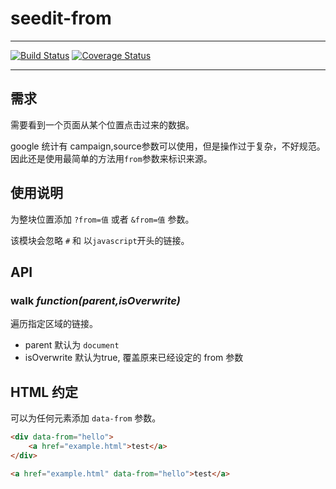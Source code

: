 # seedit-from

---

[![Build Status](https://secure.travis-ci.org/airyland/seedit-from.png)](https://travis-ci.org/airyland/seedit-from)
[![Coverage Status](https://coveralls.io/repos/airyland/seedit-from/badge.png?branch=master)](https://coveralls.io/r/airyland/seedit-from)



---

## 需求

需要看到一个页面从某个位置点击过来的数据。

google 统计有 campaign,source参数可以使用，但是操作过于复杂，不好规范。因此还是使用最简单的方法用`from`参数来标识来源。

## 使用说明

为整块位置添加 `?from=值` 或者 `&from=值` 参数。

该模块会忽略 `#` 和 以`javascript`开头的链接。 

## API

### walk <em>function(parent,isOverwrite)</em> 

遍历指定区域的链接。

+ parent 默认为 `document`
+ isOverwrite 默认为true, 覆盖原来已经设定的 from 参数

## HTML 约定

可以为任何元素添加 `data-from` 参数。


```html
<div data-from="hello">
    <a href="example.html">test</a>
</div>
```


```html
<a href="example.html" data-from="hello">test</a>
```